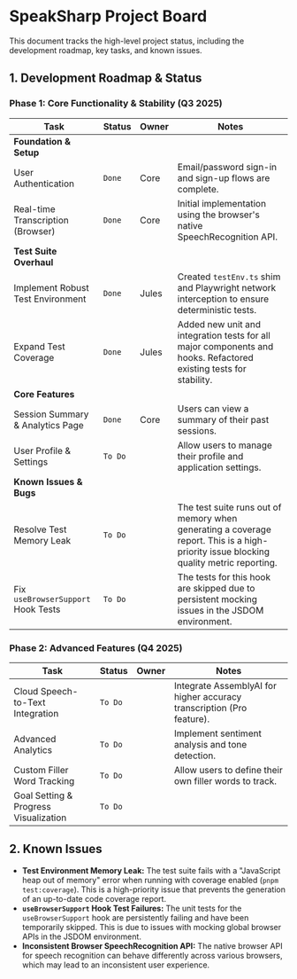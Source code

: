 # SpeakSharp Project Board

This document tracks the high-level project status, including the development roadmap, key tasks, and known issues.

## 1. Development Roadmap & Status

### Phase 1: Core Functionality & Stability (Q3 2025)

| Task                                  | Status      | Owner | Notes                                                                                                                                                             |
| ------------------------------------- | ----------- | ----- | ----------------------------------------------------------------------------------------------------------------------------------------------------------------- |
| **Foundation & Setup**                |             |       |                                                                                                                                                                   |
| User Authentication                   | `Done`      | Core  | Email/password sign-in and sign-up flows are complete.                                                                                                            |
| Real-time Transcription (Browser)     | `Done`      | Core  | Initial implementation using the browser's native SpeechRecognition API.                                                                                          |
| **Test Suite Overhaul**               |             |       |                                                                                                                                                                   |
| Implement Robust Test Environment     | `Done`      | Jules | Created `testEnv.ts` shim and Playwright network interception to ensure deterministic tests.                                                                      |
| Expand Test Coverage                  | `Done`      | Jules | Added new unit and integration tests for all major components and hooks. Refactored existing tests for stability.                                                 |
| **Core Features**                     |             |       |                                                                                                                                                                   |
| Session Summary & Analytics Page      | `Done`      | Core  | Users can view a summary of their past sessions.                                                                                                                  |
| User Profile & Settings               | `To Do`     |       | Allow users to manage their profile and application settings.                                                                                                     |
| **Known Issues & Bugs**               |             |       |                                                                                                                                                                   |
| Resolve Test Memory Leak              | `To Do`     |       | The test suite runs out of memory when generating a coverage report. This is a high-priority issue blocking quality metric reporting.                               |
| Fix `useBrowserSupport` Hook Tests    | `To Do`     |       | The tests for this hook are skipped due to persistent mocking issues in the JSDOM environment.                                                                    |

### Phase 2: Advanced Features (Q4 2025)

| Task                                  | Status  | Owner | Notes                                                                   |
| ------------------------------------- | ------- | ----- | ----------------------------------------------------------------------- |
| Cloud Speech-to-Text Integration      | `To Do` |       | Integrate AssemblyAI for higher accuracy transcription (Pro feature). |
| Advanced Analytics                    | `To Do` |       | Implement sentiment analysis and tone detection.                        |
| Custom Filler Word Tracking           | `To Do` |       | Allow users to define their own filler words to track.                  |
| Goal Setting & Progress Visualization | `To Do` |       |                                                                         |

## 2. Known Issues

-   **Test Environment Memory Leak:** The test suite fails with a "JavaScript heap out of memory" error when running with coverage enabled (`pnpm test:coverage`). This is a high-priority issue that prevents the generation of an up-to-date code coverage report.
-   **`useBrowserSupport` Hook Test Failures:** The unit tests for the `useBrowserSupport` hook are persistently failing and have been temporarily skipped. This is due to issues with mocking global browser APIs in the JSDOM environment.
-   **Inconsistent Browser SpeechRecognition API:** The native browser API for speech recognition can behave differently across various browsers, which may lead to an inconsistent user experience.
